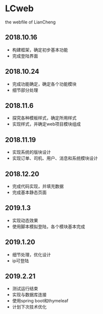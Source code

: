 # LCweb
the webfile of LianCheng

## 2018.10.16

* 构建框架，确定初步基本功能
* 完成登陆界面

## 2018.10.24

* 完成功能确定，确定各个功能模块
* 细节部分处理

## 2018.11.6

* 探究各种模板样式，确定所用样式
* 实现样式，并确定web项目模块组成

## 2018.11.19

* 实现系统的版块设计
* 实现订单、司机、用户、消息和系统模块设计

## 2018.12.20

* 完成代码实现，并填充数据
* 完成基本静态页面

## 2019.1.3

* 实现动态效果
* 使用脚本模拟登陆，各个模块基本完成

## 2019.1.20

* 细节处理，优化设计
* ip可登陆

## 2019.2.21

* 测试运行结束
* 实现与数据库连接
* 使用spring boot和thymeleaf
* 计划下次技术优化

